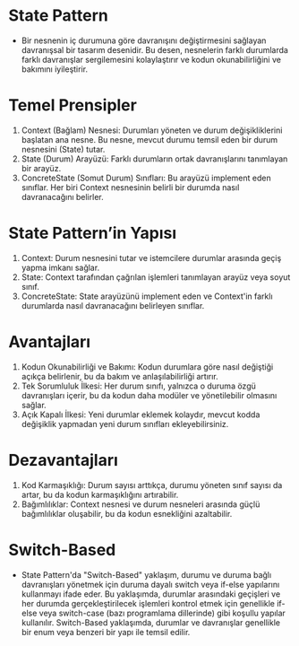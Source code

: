 # State Pattern
- Bir nesnenin iç durumuna göre davranışını değiştirmesini sağlayan davranışsal bir tasarım desenidir. Bu desen, nesnelerin farklı durumlarda farklı davranışlar sergilemesini kolaylaştırır ve kodun okunabilirliğini ve bakımını iyileştirir.

# Temel Prensipler
1. Context (Bağlam) Nesnesi: Durumları yöneten ve durum değişikliklerini başlatan ana nesne. Bu nesne, mevcut durumu temsil eden bir durum nesnesini (State) tutar.
2. State (Durum) Arayüzü: Farklı durumların ortak davranışlarını tanımlayan bir arayüz.
3. ConcreteState (Somut Durum) Sınıfları: Bu arayüzü implement eden sınıflar. Her biri Context nesnesinin belirli bir durumda nasıl davranacağını belirler.

# State Pattern’in Yapısı
1. Context: Durum nesnesini tutar ve istemcilere durumlar arasında geçiş yapma imkanı sağlar.
2. State: Context tarafından çağrılan işlemleri tanımlayan arayüz veya soyut sınıf.
3. ConcreteState: State arayüzünü implement eden ve Context'in farklı durumlarda nasıl davranacağını belirleyen sınıflar.

# Avantajları
1. Kodun Okunabilirliği ve Bakımı: Kodun durumlara göre nasıl değiştiği açıkça belirlenir, bu da bakım ve anlaşılabilirliği artırır.
2. Tek Sorumluluk İlkesi: Her durum sınıfı, yalnızca o duruma özgü davranışları içerir, bu da kodun daha modüler ve yönetilebilir olmasını sağlar.
3. Açık Kapalı İlkesi: Yeni durumlar eklemek kolaydır, mevcut kodda değişiklik yapmadan yeni durum sınıfları ekleyebilirsiniz.

# Dezavantajları
1. Kod Karmaşıklığı: Durum sayısı arttıkça, durumu yöneten sınıf sayısı da artar, bu da kodun karmaşıklığını artırabilir.
2. Bağımlılıklar: Context nesnesi ve durum nesneleri arasında güçlü bağımlılıklar oluşabilir, bu da kodun esnekliğini azaltabilir.

# Switch-Based
- State Pattern'da "Switch-Based" yaklaşım, durumu ve duruma bağlı davranışları yönetmek için duruma dayalı switch veya if-else yapılarını kullanmayı ifade eder. Bu yaklaşımda, durumlar arasındaki geçişleri ve her durumda gerçekleştirilecek işlemleri kontrol etmek için genellikle if-else veya switch-case (bazı programlama dillerinde) gibi koşullu yapılar kullanılır. Switch-Based yaklaşımda, durumlar ve davranışlar genellikle bir enum veya benzeri bir yapı ile temsil edilir.
